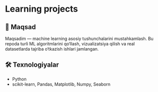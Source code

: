 # Learning projects

## 📌 Maqsad
Maqsadim — machine learning asosiy tushunchalarini mustahkamlash. Bu repoda turli ML algoritmlarini qo‘llash, vizualizatsiya qilish va real datasetlarda tajriba o‘tkazish ishlari jamlangan.

## 🛠️ Texnologiyalar
- Python
- scikit-learn, Pandas, Matplotlib, Numpy, Seaborn
